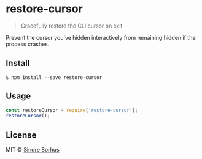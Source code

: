# restore-cursor

> Gracefully restore the CLI cursor on exit

Prevent the cursor you've hidden interactively from remaining hidden if the process crashes.


## Install

```
$ npm install --save restore-cursor
```


## Usage

```js
const restoreCursor = require('restore-cursor');
restoreCursor();
```


## License

MIT © [Sindre Sorhus](https://sindresorhus.com)
